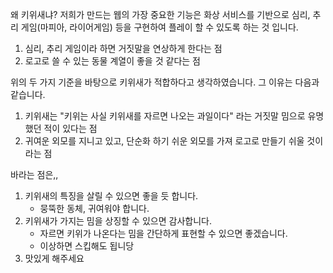 왜 키위새냐?
저희가 만드는 웹의 가장 중요한 기능은 화상 서비스를 기반으로 심리, 추리 게임(마피아, 라이어게임) 등을 구현하여 플레이 할 수 있도록 하는 것 입니다.

1. 심리, 추리 게임이라 하면 거짓말을 연상하게 한다는 점 
2. 로고로 쓸 수 있는 동물 계열이 좋을 것 같다는 점

위의 두 가지 기준을 바탕으로 키위새가 적합하다고 생각하였습니다. 
그 이유는 다음과 같습니다.

1. 키위새는 "키위는 사실 키위새를 자르면 나오는 과일이다" 라는 거짓말 밈으로 유명했던 적이 있다는 점
2. 귀여운 외모를 지니고 있고, 단순화 하기 쉬운 외모를 가져 로고로 만들기 쉬울 것이라는 점

바라는 점은,,

1. 키위새의 특징을 살릴 수 있으면 좋을 듯 합니다.
   - 뭉뚝한 동체, 귀여워야 합니다.
2. 키위새가 가지는 밈을 상징할 수 있으면 감사합니다.
   - 자르면 키위가 나온다는 밈을 간단하게 표현할 수 있으면 좋겠습니다.
   - 이상하면 스킵해도 됩니당
3. 맛있게 해주세요
